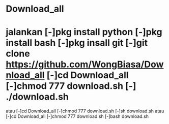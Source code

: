 # Download_all
jalankan
[-]pkg install python
[-]pkg install bash
[-]pkg insall git
[-]git clone https://github.com/WongBiasa/Download_all
[-]cd Download_all
[-]chmod 777 download.sh
[-] ./download.sh
======
atau 
[-]cd Download_all
[-]chmod 777 download.sh
[-]sh download.sh
atau
[-]cd Download_all
[-]chmod 777 download.sh
[-]bash download.sh

